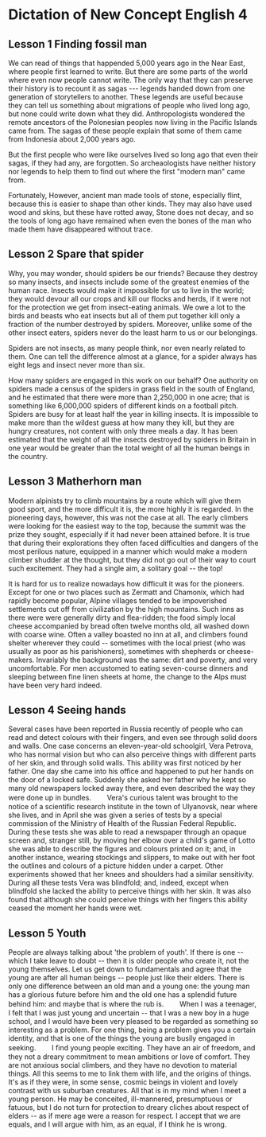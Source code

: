 # Dictation of New Concept English 4

## Lesson 1 Finding fossil man

We can read of things that happended 5,000 years ago in the Near East, where people first learned to write. But there are some parts of the world where even now people cannot write. The only way that they can preserve their history is to recount it as sagas --- legends handed down from one generation of storytellers to another. These legends are useful because they can tell us something about migrations of people who lived long ago, but none could write down what they did. Anthropologists wondered the remote ancestors of the Polonesian peoples now living in the Pacific Islands came from. The sagas of these people explain that some of them came from Indonesia about 2,000 years ago.

But the first people who were like ourselves lived so long ago that even their sagas, if they had any, are forgotten. So archeaologists have neither history nor legends to help them to find out where the first "modern man" came from.

Fortunately, However, ancient man made tools of stone, especially flint, because this is easier to shape than other kinds. They may also have used wood and skins, but these have rotted away, Stone does not decay, and so the tools of long ago have remained when even the bones of the man who made them have disappeared without trace.

## Lesson 2 Spare that spider

Why, you may wonder, should spiders be our friends? Because they destroy so many insects, and insects include some of the greatest enemies of the human race. Insects would make it impossible for us to live in the world; they would devour all our crops and kill our flocks and herds, if it were not for the protection we get from insect-eating animals. We owe a lot to the birds and beasts who eat insects but all of them put together kill only a fraction of the number destroyed by spiders. Moreover, unlike some of the other insect eaters, spiders never do the least harm to us or our belongings.

Spiders are not insects, as many people think, nor even nearly related to them. One can tell the difference almost at a glance, for a spider always has eight legs and insect never more than six.

How many spiders are engaged in this work on our behalf? One authority on spiders made a census of the spiders in grass field in the south of England, and he estimated that there were more than 2,250,000 in one acre; that is something like 6,000,000 spiders of different kinds on a football pitch. Spiders are busy for at least half the year in killing insects. It is impossible to make more than the wildest guess at how many they kill, but they are hungry creatures, not content with only three meals a day. It has been estimated that the weight of all the insects destroyed by spiders in Britain in one year would be greater than the total weight of all the human beings in the country.

## Lesson 3 Matherhorn man

Modern alpinists try to climb mountains by a route which will give them good sport, and the more difficult it is, the more highly it is regarded. In the pioneering days, however, this was not the case at all. The early climbers were looking for the easiest way to the top, because the summit was the prize they sought, especially if it had never been attained before. It is true that during their explorations they often faced difficulties and dangers of the most perilous nature, equipped in a manner which would make a modern climber shudder at the thought, but they did not go out of their way to court such excitement. They had a single aim, a solitary goal -- the top!

It is hard for us to realize nowadays how difficult it was for the pioneers. Except for one or two places such as Zermatt and Chamonix, which had rapidly become popular, Alpine villages tended to be impoverished settlements cut off from civilization by the high mountains. Such inns as there were were generally dirty and flea-ridden; the food simply local cheese accompanied by bread often twelve months old, all washed down with coarse wine. Often a valley boasted no inn at all, and climbers found shelter wherever they could -- sometimes with the local priest (who was usually as poor as his parishioners), sometimes with shepherds or cheese-makers. Invariably the background was the same: dirt and poverty, and very uncomfortable. For men accustomed to eating seven-course dinners and sleeping between fine linen sheets at home, the change to the Alps must have been very hard indeed.

## Lesson 4 Seeing hands

Several cases have been reported in Russia recently of people who can read and detect colours with their fingers, and even see through solid doors and walls. One case concerns an eleven-year-old schoolgirl, Vera Petrova, who has normal vision but who can also perceive things with different parts of her skin, and through solid walls. This ability was first noticed by her father. One day she came into his office and happened to put her hands on the door of a locked safe. Suddenly she asked her father why he kept so many old newspapers locked away there, and even described the way they were done up in bundles.
　　Vera's curious talent was brought to the notice of a scientific research institute in the town of Ulyanovsk, near where she lives, and in April she was given a series of tests by a special commission of the Ministry of Health of the Russian Federal Republic. During these tests she was able to read a newspaper through an opaque screen and, stranger still, by moving her elbow over a child's game of Lotto she was able to describe the figures and colours printed on it; and, in another instance, wearing stockings and slippers, to make out with her foot the outlines and colours of a picture hidden under a carpet. Other experiments showed that her knees and shoulders had a similar sensitivity. During all these tests Vera was blindfold; and, indeed, except when blindfold she lacked the ability to perceive things with her skin. It was also found that although she could perceive things with her fingers this ability ceased the moment her hands were wet.

## Lesson 5 Youth

People are always talking about 'the problem of youth'. If there is one -- which I take leave to doubt -- then it is older people who create it, not the young themselves. Let us get down to fundamentals and agree that the young are after all human beings -- people just like their elders. There is only one difference between an old man and a young one: the young man has a glorious future before him and the old one has a splendid future behind him: and maybe that is where the rub is.
　　When I was a teenager, I felt that I was just young and uncertain -- that I was a new boy in a huge school, and I would have been very pleased to be regarded as something so interesting as a problem. For one thing, being a problem gives you a certain identity, and that is one of the things the young are busily engaged in seeking.
　　I find young people exciting. They have an air of freedom, and they not a dreary commitment to mean ambitions or love of comfort. They are not anxious social climbers, and they have no devotion to material things. All this seems to me to link them with life, and the origins of things. It's as if they were, in some sense, cosmic beings in violent and lovely contrast with us suburban creatures. All that is in my mind when I meet a young person. He may be conceited, ill-mannered, presumptuous or fatuous, but I do not turn for protection to dreary cliches about respect of elders -- as if mere age were a reason for respect. I accept that we are equals, and I will argue with him, as an equal, if I think he is wrong.
